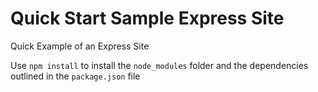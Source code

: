 # Quick Start Sample Express Site

Quick Example of an Express Site

Use ```npm install``` to install the ```node_modules``` folder and the dependencies outlined in the ```package.json``` file

